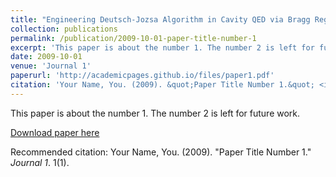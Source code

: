 ```yaml
---
title: "Engineering Deutsch-Jozsa Algorithm in Cavity QED via Bragg Regime"
collection: publications
permalink: /publication/2009-10-01-paper-title-number-1
excerpt: 'This paper is about the number 1. The number 2 is left for future work.'
date: 2009-10-01
venue: 'Journal 1'
paperurl: 'http://academicpages.github.io/files/paper1.pdf'
citation: 'Your Name, You. (2009). &quot;Paper Title Number 1.&quot; <i>Journal 1</i>. 1(1).'
---
```

This paper is about the number 1. The number 2 is left for future work.

[Download paper here](http://abdullahnaeemmalik.github.io/files/Engineering%20the%20Deutsch-Jozsa%20Algorithm.pdf)

Recommended citation: Your Name, You. (2009). "Paper Title Number 1." <i>Journal 1</i>. 1(1).
